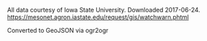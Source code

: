 All data courtesy of Iowa State University. Downloaded 2017-06-24.
https://mesonet.agron.iastate.edu/request/gis/watchwarn.phtml

Converted to GeoJSON via ogr2ogr
